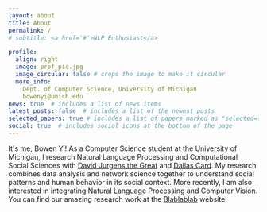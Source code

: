 ```yaml
---
layout: about
title: About
permalink: /
# subtitle: <a href='#'>NLP Enthusiast</a>

profile:
  align: right
  image: prof_pic.jpg
  image_circular: false # crops the image to make it circular
  more_info: 
    Dept. of Computer Science, University of Michigan
    bowenyi@umich.edu
news: true  # includes a list of news items
latest_posts: false  # includes a list of the newest posts
selected_papers: true # includes a list of papers marked as "selected={true}"
social: true  # includes social icons at the bottom of the page
---
```

It's me, Bowen Yi! As a Computer Science student at the University of Michigan, I research Natural Language Processing and Computational Social Sciences with [David Jurgens the Great](https://jurgens.people.si.umich.edu/) and [Dallas Card](https://dallascard.github.io/). My research combines data analysis and network science together to understand social patterns and human behavior in its social context. More recently, I am also interested in integrating Natural Language Processing and Computer Vision. You can find our amazing research work at the [Blablablab](https://blablablab.si.umich.edu/) website!  
 

<!-- Put your address / P.O. box / other info right below your picture. You can also disable any of these elements by editing `profile` property of the YAML header of your `_pages/about.md`. Edit `_bibliography/papers.bib` and Jekyll will render your [publications page](/al-folio/publications/) automatically.

Link to your social media connections, too. This theme is set up to use [Font Awesome icons](http://fortawesome.github.io/Font-Awesome/) and [Academicons](https://jpswalsh.github.io/academicons/), like the ones below. Add your Facebook, Twitter, LinkedIn, Google Scholar, or just disable all of them. -->